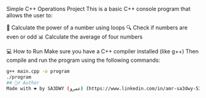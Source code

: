 Simple C++ Operations Project
This is a basic C++ console program that allows the user to:

🔢 Calculate the power of a number using loops
🔍 Check if numbers are even or odd
📊 Calculate the average of four numbers

💻 How to Run
Make sure you have a C++ compiler installed (like g++)
Then compile and run the program using the following commands:

```bash
g++ main.cpp -o program
./program
## 🙋‍♂️ Author
Made with ❤️ by SA3DWY (عمرو) (https://www.linkedin.com/in/amr-sa3dwy-53a51a343 )
